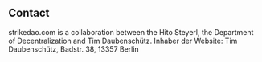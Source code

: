 ## Contact

strikedao.com is a collaboration between the Hito Steyerl, the Department of
Decentralization and Tim Daubenschütz.
Inhaber der Website: Tim Daubenschütz, Badstr. 38, 13357 Berlin
